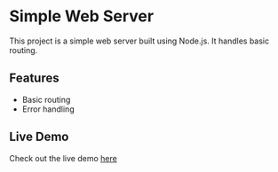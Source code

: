 # Simple Web Server

This project is a simple web server built using Node.js. It handles basic routing.

## Features

- Basic routing
- Error handling

## Live Demo

Check out the live demo [here](https://simple-web-server-one.vercel.app)